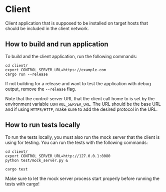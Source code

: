 # Client

Client application that is supposed to be installed on target hosts that should be included in the client network.

## How to build and run application

To build and the client application, run the following commands:

```
cd client/
export CONTROL_SERVER_URL=https://example.com
cargo run --release
```

If not building for a release and want to test the application with debug output, remove the ``--release`` flag.

Note that the control-server URL that the client call home to is set by the environment variable
``CONTROL_SERVER_URL``. The URL should be the base URL and if using ``HTTPS/HTTP``, make sure to add the desired
protocol in the URL.

## How to run tests locally

To run the tests locally, you must also run the mock server that the client is using for testing. You can run the tests
with the following commands:

```
cd client/
export CONTROL_SERVER_URL=http://127.0.0.1:8080
python test/mock_server.py &  

cargo test
```

Make sure to let the mock server process start properly before running the tests with cargo!
